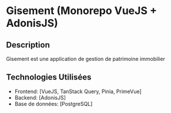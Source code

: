 # Gisement (Monorepo VueJS + AdonisJS)

## Description
Gisement est une application de gestion de patrimoine immobilier

## Technologies Utilisées
- Frontend: [VueJS, TanStack Query, Pinia, PrimeVue]
- Backend: [AdonisJS]
- Base de données: [PostgreSQL]
